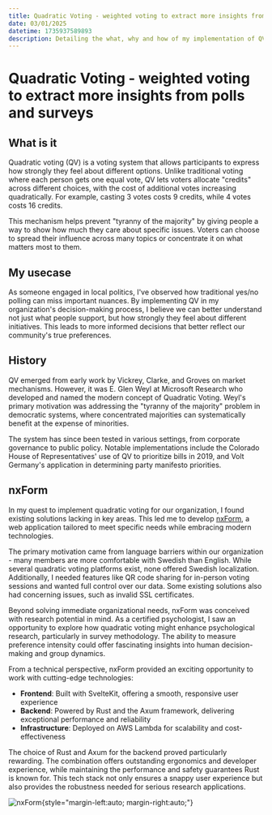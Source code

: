 ```yaml
---
title: Quadratic Voting - weighted voting to extract more insights from polls and surveys
date: 03/01/2025
datetime: 1735937589893
description: Detailing the what, why and how of my implementation of QV in a forms application.
---
```


# Quadratic Voting - weighted voting to extract more insights from polls and surveys

## What is it

Quadratic voting (QV) is a voting system that allows participants to express how strongly they feel about different options. Unlike traditional voting where each person gets one equal vote, QV lets voters allocate "credits" across different choices, with the cost of additional votes increasing quadratically. For example, casting 3 votes costs 9 credits, while 4 votes costs 16 credits.

This mechanism helps prevent "tyranny of the majority" by giving people a way to show how much they care about specific issues. Voters can choose to spread their influence across many topics or concentrate it on what matters most to them.

## My usecase

As someone engaged in local politics, I've observed how traditional yes/no polling can miss important nuances. By implementing QV in my organization's decision-making process, I believe we can better understand not just what people support, but how strongly they feel about different initiatives. This leads to more informed decisions that better reflect our community's true preferences.

## History

QV emerged from early work by Vickrey, Clarke, and Groves on market mechanisms. However, it was E. Glen Weyl at Microsoft Research who developed and named the modern concept of Quadratic Voting. Weyl's primary motivation was addressing the "tyranny of the majority" problem in democratic systems, where concentrated majorities can systematically benefit at the expense of minorities.

The system has since been tested in various settings, from corporate governance to public policy. Notable implementations include the Colorado House of Representatives' use of QV to prioritize bills in 2019, and Volt Germany's application in determining party manifesto priorities.

## nxForm

In my quest to implement quadratic voting for our organization, I found existing solutions lacking in key areas. This led me to develop [nxForm](https://nxform.starks.cloud), a web application tailored to meet specific needs while embracing modern technologies.

The primary motivation came from language barriers within our organization - many members are more comfortable with Swedish than English. While several quadratic voting platforms exist, none offered Swedish localization. Additionally, I needed features like QR code sharing for in-person voting sessions and wanted full control over our data. Some existing solutions also had concerning issues, such as invalid SSL certificates.

Beyond solving immediate organizational needs, nxForm was conceived with research potential in mind. As a certified psychologist, I saw an opportunity to explore how quadratic voting might enhance psychological research, particularly in survey methodology. The ability to measure preference intensity could offer fascinating insights into human decision-making and group dynamics.

From a technical perspective, nxForm provided an exciting opportunity to work with cutting-edge technologies:

- **Frontend**: Built with SvelteKit, offering a smooth, responsive user experience
- **Backend**: Powered by Rust and the Axum framework, delivering exceptional performance and reliability
- **Infrastructure**: Deployed on AWS Lambda for scalability and cost-effectiveness

The choice of Rust and Axum for the backend proved particularly rewarding. The combination offers outstanding ergonomics and developer experience, while maintaining the performance and safety guarantees Rust is known for. This tech stack not only ensures a snappy user experience but also provides the robustness needed for serious research applications.

![nxForm](/images/nxform.png){style="margin-left:auto; margin-right:auto;"}
